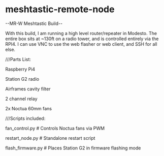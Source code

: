 # meshtastic-remote-node

--MR-W Meshtastic Build--

With this build, I am running a high level router/repeater in Modesto. The entire box sits at ~130ft on a radio tower, and is controlled entirely via the RPI4. 
I can use VNC to use the web flasher or web client, and SSH for all else. 



///Parts List: 

Raspberry Pi4

Station G2 radio

Airframes cavity filter

2 channel relay

2x Noctua 60mm fans



///Scripts included:

fan_control.py  # Controls Noctua fans via PWM

restart_node.py  # Standalone restart script
 
flash_firmware.py  # Places Station G2 in firmware flashing mode
